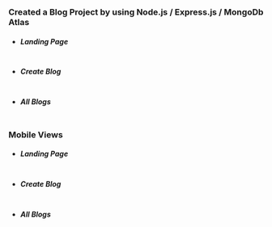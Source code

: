 
<h3>Created a Blog Project by using Node.js / Express.js / MongoDb Atlas</h3>
<ul>
    <li>
        <h5>Landing Page</h5>
        <img src="img_show/Capture1.png" alt="">
    </li>
    <li>
        <h5>Create Blog</h5>
        <img src="img_show/Capture2.png" alt="">
    </li>
    <li>
        <h5>All Blogs</h5>
        <img src="img_show/Capture.png" alt="">
    </li>
</ul>
<h3>Mobile Views</h3>
<ul>
    <li>
        <h5>Landing Page</h5>
        <img src="img_show/mobile view.png" alt="">
    </li>
    <li>
        <h5>Create Blog</h5>
        <img src="img_show/mobile view 1.png" alt="">
    </li>
    <li>
        <h5>All Blogs</h5>
        <img src="img_show/mobile view 2.png" alt="">
    </li>
</ul>
